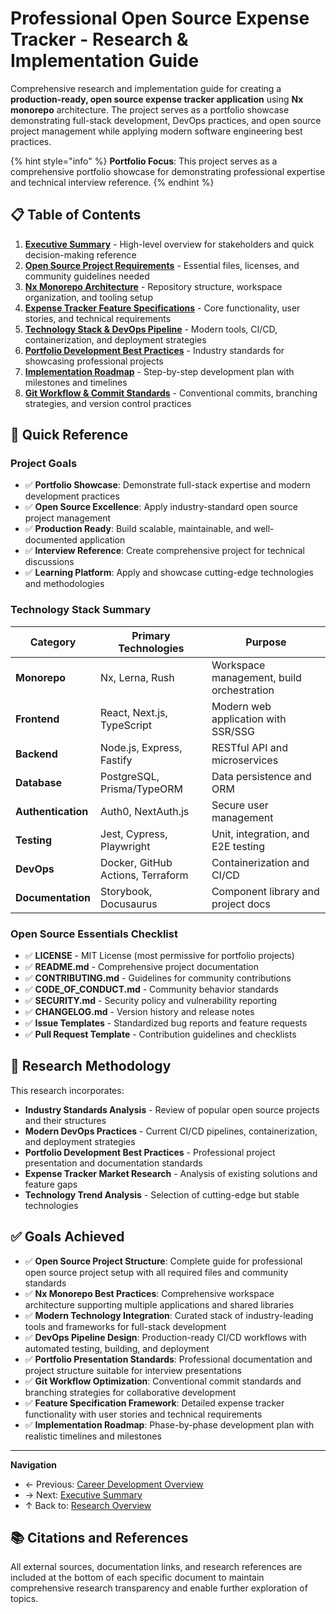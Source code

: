 # Professional Open Source Expense Tracker - Research & Implementation Guide

Comprehensive research and implementation guide for creating a **production-ready, open source expense tracker application** using **Nx monorepo** architecture. The project serves as a portfolio showcase demonstrating full-stack development, DevOps practices, and open source project management while applying modern software engineering best practices.

{% hint style="info" %}
**Portfolio Focus**: This project serves as a comprehensive portfolio showcase for demonstrating professional expertise and technical interview reference.
{% endhint %}

## 📋 Table of Contents

1. **[Executive Summary](./executive-summary.md)** - High-level overview for stakeholders and quick decision-making reference
2. **[Open Source Project Requirements](./open-source-requirements.md)** - Essential files, licenses, and community guidelines needed
3. **[Nx Monorepo Architecture](./nx-monorepo-architecture.md)** - Repository structure, workspace organization, and tooling setup
4. **[Expense Tracker Feature Specifications](./expense-tracker-features.md)** - Core functionality, user stories, and technical requirements
5. **[Technology Stack & DevOps Pipeline](./technology-stack-devops.md)** - Modern tools, CI/CD, containerization, and deployment strategies
6. **[Portfolio Development Best Practices](./portfolio-best-practices.md)** - Industry standards for showcasing professional projects
7. **[Implementation Roadmap](./implementation-roadmap.md)** - Step-by-step development plan with milestones and timelines
8. **[Git Workflow & Commit Standards](./git-workflow-standards.md)** - Conventional commits, branching strategies, and version control practices

## 🚀 Quick Reference

### Project Goals
- ✅ **Portfolio Showcase**: Demonstrate full-stack expertise and modern development practices
- ✅ **Open Source Excellence**: Apply industry-standard open source project management
- ✅ **Production Ready**: Build scalable, maintainable, and well-documented application
- ✅ **Interview Reference**: Create comprehensive project for technical discussions
- ✅ **Learning Platform**: Apply and showcase cutting-edge technologies and methodologies

### Technology Stack Summary

| Category | Primary Technologies | Purpose |
|----------|---------------------|---------|
| **Monorepo** | Nx, Lerna, Rush | Workspace management, build orchestration |
| **Frontend** | React, Next.js, TypeScript | Modern web application with SSR/SSG |
| **Backend** | Node.js, Express, Fastify | RESTful API and microservices |
| **Database** | PostgreSQL, Prisma/TypeORM | Data persistence and ORM |
| **Authentication** | Auth0, NextAuth.js | Secure user management |
| **Testing** | Jest, Cypress, Playwright | Unit, integration, and E2E testing |
| **DevOps** | Docker, GitHub Actions, Terraform | Containerization and CI/CD |
| **Documentation** | Storybook, Docusaurus | Component library and project docs |

### Open Source Essentials Checklist

- ✅ **LICENSE** - MIT License (most permissive for portfolio projects)
- ✅ **README.md** - Comprehensive project documentation
- ✅ **CONTRIBUTING.md** - Guidelines for community contributions
- ✅ **CODE_OF_CONDUCT.md** - Community behavior standards
- ✅ **SECURITY.md** - Security policy and vulnerability reporting
- ✅ **CHANGELOG.md** - Version history and release notes
- ✅ **Issue Templates** - Standardized bug reports and feature requests
- ✅ **Pull Request Template** - Contribution guidelines and checklists

## 🎯 Research Methodology

This research incorporates:
- **Industry Standards Analysis** - Review of popular open source projects and their structures
- **Modern DevOps Practices** - Current CI/CD pipelines, containerization, and deployment strategies
- **Portfolio Development Best Practices** - Professional project presentation and documentation standards
- **Expense Tracker Market Research** - Analysis of existing solutions and feature gaps
- **Technology Trend Analysis** - Selection of cutting-edge but stable technologies

## ✅ Goals Achieved

- ✅ **Open Source Project Structure**: Complete guide for professional open source project setup with all required files and community standards
- ✅ **Nx Monorepo Best Practices**: Comprehensive workspace architecture supporting multiple applications and shared libraries
- ✅ **Modern Technology Integration**: Curated stack of industry-leading tools and frameworks for full-stack development
- ✅ **DevOps Pipeline Design**: Production-ready CI/CD workflows with automated testing, building, and deployment
- ✅ **Portfolio Presentation Standards**: Professional documentation and project structure suitable for interview presentations
- ✅ **Git Workflow Optimization**: Conventional commit standards and branching strategies for collaborative development
- ✅ **Feature Specification Framework**: Detailed expense tracker functionality with user stories and technical requirements
- ✅ **Implementation Roadmap**: Phase-by-phase development plan with realistic timelines and milestones

---

**Navigation**
- ← Previous: [Career Development Overview](../README.md)
- → Next: [Executive Summary](executive-summary.md)
- ↑ Back to: [Research Overview](../../README.md)

## 📚 Citations and References

All external sources, documentation links, and research references are included at the bottom of each specific document to maintain comprehensive research transparency and enable further exploration of topics.
